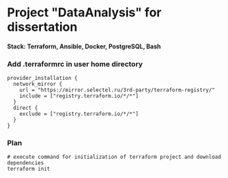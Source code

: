 # Project "DataAnalysis" for dissertation

#### Stack: Terraform, Ansible, Docker, PostgreSQL, Bash

### Add .terraformrc in user home directory
```
provider_installation {
  network_mirror {
    url = "https://mirror.selectel.ru/3rd-party/terraform-registry/"
    include = ["registry.terraform.io/*/*"]
  }
  direct {
    exclude = ["registry.terraform.io/*/*"]
  }
}
```

### Plan
```
# execute command for initialization of terraform project and download dependencies
terraform init 
```